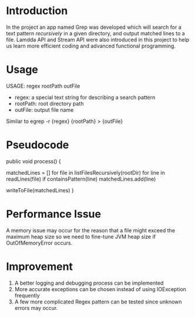 # Introduction

In the project an app named Grep was developed which will search for a text pattern *recursively* in a given directory, and output matched lines to a file. Lamdda API and Stream API were also introduced in this project to help us learn more efficient coding and advanced functional programming. 

# Usage

USAGE: regex rootPath outFile
- regex: a special text string for describing a search pattern
- rootPath: root directory path
- outFile: output file name

Similar to
egrep -r {regex} {rootPath} > {outFile}

# Pseudocode

public void process() {

  matchedLines = []
  for file in listFilesRecursively(rootDir)
    for line in readLines(file)
        if containsPattern(line)
          matchedLines.add(line)

  writeToFile(matchedLines)
}

# Performance Issue

A memory issue may occur for the reason that a file might exceed the maximum heap size so we need to fine-tune JVM heap size if OutOfMemoryError occurs. 

# Improvement
1. A better logging and debugging process can be implemented 
2. More accurate exceptions can be chosen instead of using IOException frequently
3. A few more complicated Regex pattern can be tested since unknown errors may occur. 
